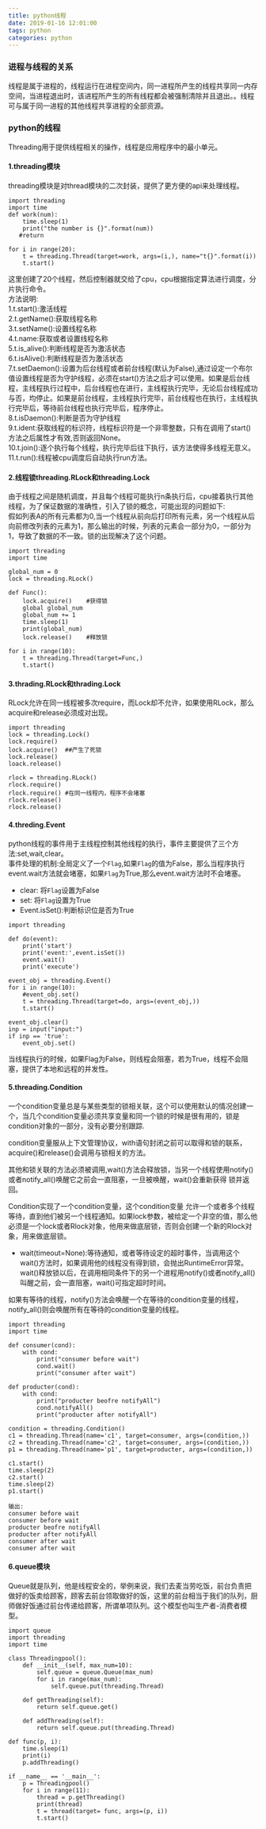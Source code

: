 ```yaml
---
title: python线程
date: 2019-01-16 12:01:00
tags: python
categories: python
---
```

### 进程与线程的关系

线程是属于进程的，线程运行在进程空间内，同一进程所产生的线程共享同一内存空间，当进程退出时，该进程所产生的所有线程都会被强制清除并且退出。。线程可与属于同一进程的其他线程共享进程的全部资源。


### python的线程

Threading用于提供线程相关的操作，线程是应用程序中的最小单元。

#### 1.threading模块

threading模块是对thread模块的二次封装，提供了更方便的api来处理线程。
```
import threading
import time
def work(num):
    time.sleep(1)
    print("the number is {}".format(num))
   #return

for i in range(20):
    t = threading.Thread(target=work, args=(i,), name="t{}".format(i))
    t.start()
```
<!-- more -->
这里创建了20个线程，然后控制器就交给了cpu，cpu根据指定算法进行调度，分片执行命令。    
方法说明:    
1.t.start():激活线程    
2.t.getName():获取线程名称    
3.t.setName():设置线程名称    
4.t.name:获取或者设置线程名称    
5.t.is_alive():判断线程是否为激活状态    
6.t.isAlive():判断线程是否为激活状态    
7.t.setDaemon():设置为后台线程或者前台线程(默认为False),通过设定一个布尔值设置线程是否为守护线程，必须在start()方法之后才可以使用。如果是后台线程，主线程执行过程中，后台线程也在进行，主线程执行完毕，无论后台线程成功与否，均停止。如果是前台线程，主线程执行完毕，前台线程也在执行，主线程执行完毕后，等待前台线程也执行完毕后，程序停止。    
8.t.isDaemon():判断是否为守护线程    
9.t.ident:获取线程的标识符，线程标识符是一个非零整数，只有在调用了start()方法之后属性才有效,否则返回None。    
10.t.join():逐个执行每个线程，执行完毕后往下执行，该方法使得多线程无意义。    
11.t.run():线程被cpu调度后自动执行run方法。

#### 2.线程锁threading.RLock和threading.Lock

由于线程之间是随机调度，并且每个线程可能执行n条执行后，cpu接着执行其他线程，为了保证数据的准确性，引入了锁的概念，可能出现的问题如下:    
假如列表A的所有元素都为0,当一个线程从前向后打印所有元素，另一个线程从后向前修改列表的元素为1，那么输出的时候，列表的元素会一部分为0，一部分为1，导致了数据的不一致。锁的出现解决了这个问题。    
```
import threading
import time

global_num = 0
lock = threading.RLock()

def Func():
    lock.acquire()    #获得锁
    global global_num
    global_num += 1
    time.sleep(1)
    print(global_num)
    lock.release()    #释放锁

for i in range(10):
    t = threading.Thread(target=Func,)
    t.start()
```
#### 3.thrading.RLock和thrading.Lock
RLock允许在同一线程被多次require，而Lock却不允许，如果使用RLock，那么acquire和release必须成对出现。
```
import threading
lock = threading.Lock()
lock.require()
lock.acquire()  ##产生了死锁
lock.release()
loack.release()

rlock = threading.RLock()
rlock.require()
rlock.require() #在同一线程内，程序不会堵塞
rlock.release()
rlock.release()
```

#### 4.threding.Event

python线程的事件用于主线程控制其他线程的执行，事件主要提供了三个方法:set,wait,clear。    
事件处理的机制:全局定义了一个`Flag`,如果`Flag`的值为False，那么当程序执行event.wait方法就会堵塞，如果`Flag`为True,那么event.wait方法时不会堵塞。

- clear: 将`Flag`设置为False
- set: 将`Flag`设置为True
- Event.isSet():判断标识位是否为True
```
import threading

def do(event):
    print('start')
    print('event:',event.isSet())
    event.wait()
    print('execute')
    
event_obj = threading.Event()
for i in range(10):
    #event_obj.set()
    t = threading.Thread(target=do, args=(event_obj,))
    t.start()
    
event_obj.clear()
inp = input("input:")
if inp == 'true':
    event_obj.set()
```
当线程执行的时候，如果Flag为False，则线程会阻塞，若为True，线程不会阻塞，提供了本地和远程的并发性。

#### 5.threading.Condition

一个condition变量总是与某些类型的锁相关联，这个可以使用默认的情况创建一个，当几个condition变量必须共享变量和同一个锁的时候是很有用的，锁是condition对象的一部分，没有必要分别跟踪.    

condition变量服从上下文管理协议，with语句封闭之前可以取得和锁的联系，acquire()和release()会调用与锁相关的方法。   

其他和锁关联的方法必须被调用,wait()方法会释放锁，当另一个线程使用notify()或者notify_all()唤醒它之前会一直阻塞，一旦被唤醒，wait()会重新获得 锁并返回。

Condition实现了一个condition变量，这个condition变量
允许一个或者多个线程等待，直到他们被另一个线程通知。如果lock参数，被给定一个非空的值，那么他必须是一个lock或者Rlock对象，他用来做底层锁，否则会创建一个新的Rlock对象，用来做底层锁。

- wait(timeout=None):等待通知，或者等待设定的超时事件，当调用这个wait()方法时，如果调用他的线程没有得到锁，会抛出RuntimeError异常。wait()释放锁以后，在调用相同条件下的另一个进程用notify()或者notify_all()叫醒之前，会一直阻塞，wait()可指定超时时间。

如果有等待的线程，notify()方法会唤醒一个在等待的condition变量的线程，notify_all()则会唤醒所有在等待的condition变量的线程。
```
import threading
import time

def consumer(cond):
    with cond:
        print("consumer before wait")
        cond.wait()
        print("consumer after wait")

def producter(cond):
    with cond:
        print("producter beofre notifyAll")
        cond.notifyAll()
        print("producter after notifyAll")
        
condition = threading.Condition()
c1 = threading.Thread(name='c1', target=consumer, args=(condition,))
c2 = threading.Thread(name='c2', target=consumer, args=(condition,))
p1 = threading.Thread(name='p1', target=producter, args=(condition,))

c1.start()
time.sleep(2)
c2.start()
time.sleep(2)
p1.start()

输出:
consumer before wait
consumer before wait
producter beofre notifyAll
producter after notifyAll
consumer after wait
consumer after wait
```

#### 6.queue模块

Queue就是队列，他是线程安全的，举例来说，我们去麦当劳吃饭，前台负责把做好的饭卖给顾客，顾客去前台领取做好的饭，这里的前台相当于我们的队列，厨师做好饭通过前台传递给顾客，所谓单项队列。这个模型也叫生产者-消费者模型。
```
import queue
import threading
import time

class Threadingpool():
    def __init__(self, max_num=10):
        self.queue = queue.Queue(max_num)
        for i in range(max_num):
            self.queue.put(threading.Thread)
    
    def getThreading(self):
        return self.queue.get()
    
    def addThreading(self):
        return self.queue.put(threading.Thread)
    
def func(p, i):
    time.sleep(1)
    print(i)
    p.addThreading()
    
if __name__ == '__main__':
    p = Threadingpool()
    for i in range(11):
        thread = p.getThreading()
        print(thread)
        t = thread(target= func, args=(p, i))
        t.start()

```


























































































